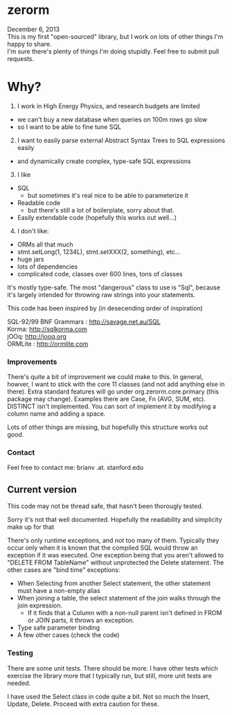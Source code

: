 zerorm
======
December 6, 2013  
This is my first "open-sourced" library, but I work on lots of other things I'm happy to share.  
I'm sure there's plenty of things I'm doing stupidly. Feel free to submit pull requests.

# Why?

1. I work in High Energy Physics, and research budgets are limited 
  - we can't buy a new database when queries on 100m rows go slow
  - so I want to be able to fine tune SQL
2. I want to easily parse external Abstract Syntax Trees to SQL expressions easily
  - and dynamically create complex, type-safe SQL expressions
3. I like 
  - SQL
    - but sometimes it's real nice to be able to parameterize it
  - Readable code
    - but there's still a lot of boilerplate, sorry about that.
  - Easily extendable code (hopefully this works out well...)
4. I don't like:
  - ORMs all that much
  - stmt.setLong(1, 1234L), stmt.setXXX(2, something), etc...
  - huge jars
  - lots of dependencies
  - complicated code, classes over 600 lines, tons of classes

It's mostly type-safe. The most "dangerous" class to use is "Sql", because it's largely
intended for throwing raw strings into your statements.

This code has been inspired by (in desecending order of inspiration)

SQL-92/99 BNF Grammars : http://savage.net.au/SQL  
Korma: http://sqlkorma.com  
jOOq: http://jooq.org  
ORMLite : http://ormlite.com  

### Improvements
There's quite a bit of improvement we could make to this. In general, howver, I want to stick
with the core 11 classes (and not add anything else in there). Extra standard features will go
under org.zerorm.core.primary (this package may change). 
Examples there are Case, Fn (AVG, SUM, etc). DISTINCT isn't implemented. You can sort of implement 
it by modifying a column name and adding a space.

Lots of other things are missing, but hopefully this structure works out good.

### Contact
Feel free to contact me:
brianv .at. stanford.edu


## Current version

This code may not be thread safe, that hasn't been thorougly tested.

Sorry it's not that well documented. Hopefully the readability and simplicity make up for that

There's only runtime exceptions, and not too many of them. Typically they occur only when it is
known that the compiled SQL would throw an exception if it was executed. One exception being 
that you aren't allowed to "DELETE FROM TableName" without unprotected the Delete statement.
The other cases are "bind time" exceptions:
- When Selecting from another Select statement, the other statement must have a non-empty alias
- When joining a table, the select statement of the join walks through the join expression.
  -  If it finds that a Column with a non-null parent isn't defined in FROM or JOIN parts,
     it throws an exception.
- Type safe parameter binding
- A few other cases (check the code)

### Testing

There are some unit tests. There should be more. I have other tests which exercise the library 
more that I typically run, but still, more unit tests are needed.

I have used the Select class in code quite a bit. Not so much the Insert, Update, Delete.
Proceed with extra caution for these.


